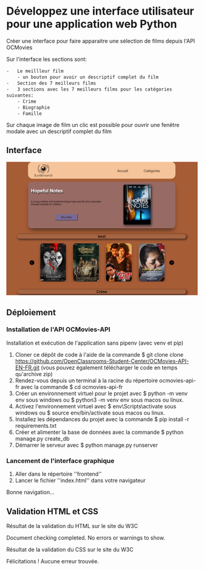# Développez une interface utilisateur pour une application web Python

Créer une interface pour faire apparaitre une sélection de films depuis l'API OCMovies

Sur l'interface les sections sont:

    -   Le meillleur film
        - un bouton pour avoir un descriptif complet du film
    -   Section des 7 meilleurs films
    -   3 sections avec les 7 meilleurs films pour les catégories suivantes:
        - Crime
        - Biographie
        - Famille
Sur chaque image de film un clic est possible pour ouvrir une fenêtre modale avec un descriptif complet du film


## Interface

![App Screenshot](https://github.com/RodWeb53/P6_JustStreamIt/blob/39bf2d9b8fd1d7fc54e65c1881ae33468258e45e/frontend/img/presentation.png)


## Déploiement

### Installation de l'API OCMovies-API
Installation et exécution de l'application sans pipenv (avec venv et pip)
1. Cloner ce dépôt de code à l'aide de la commande $ git clone clone https://github.com/OpenClassrooms-Student-Center/OCMovies-API-EN-FR.git (vous pouvez également télécharger le code en temps qu'archive zip)
2. Rendez-vous depuis un terminal à la racine du répertoire ocmovies-api-fr avec la commande $ cd ocmovies-api-fr
3. Créer un environnement virtuel pour le projet avec $ python -m venv env sous windows ou $ python3 -m venv env sous macos ou linux.
4. Activez l'environnement virtuel avec $ env\Scripts\activate sous windows ou $ source env/bin/activate sous macos ou linux.
5. Installez les dépendances du projet avec la commande $ pip install -r requirements.txt
6. Créer et alimenter la base de données avec la commande $ python manage.py create_db
7. Démarrer le serveur avec $ python manage.py runserver

### Lancement de l'interface graphique

1. Aller dans le répertoire ''frontend''
2. Lancer le fichier ''index.html'' dans votre navigateur

Bonne navigation...

## Validation HTML et CSS

Résultat de la validation du HTML sur le site du W3C

Document checking completed. No errors or warnings to show.

Résultat de la validation du CSS sur le site du W3C

Félicitations ! Aucune erreur trouvée.